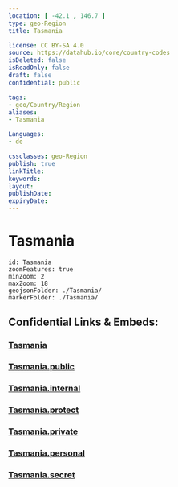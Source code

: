 ```yaml
---
location: [ -42.1 , 146.7 ] 
type: geo-Region
title: Tasmania

license: CC BY-SA 4.0
source: https://datahub.io/core/country-codes
isDeleted: false
isReadOnly: false
draft: false
confidential: public

tags:
- geo/Country/Region
aliases:
- Tasmania

Languages:
- de

cssclasses: geo-Region
publish: true
linkTitle: 
keywords: 
layout: 
publishDate: 
expiryDate: 
---
```


# Tasmania

```leaflet
id: Tasmania
zoomFeatures: true 
minZoom: 2 
maxZoom: 18
geojsonFolder: ./Tasmania/
markerFolder: ./Tasmania/
```


## Confidential Links & Embeds: 

### [Tasmania](/_Standards/Earth/Continent/Australasia/Australia/Counties/Tasmania.md) 

### [Tasmania.public](/_public/Earth/Continent/Australasia/Australia/Counties/Tasmania.public.md) 

### [Tasmania.internal](/_internal/Earth/Continent/Australasia/Australia/Counties/Tasmania.internal.md) 

### [Tasmania.protect](/_protect/Earth/Continent/Australasia/Australia/Counties/Tasmania.protect.md) 

### [Tasmania.private](/_private/Earth/Continent/Australasia/Australia/Counties/Tasmania.private.md) 

### [Tasmania.personal](/_personal/Earth/Continent/Australasia/Australia/Counties/Tasmania.personal.md) 

### [Tasmania.secret](/_secret/Earth/Continent/Australasia/Australia/Counties/Tasmania.secret.md)

